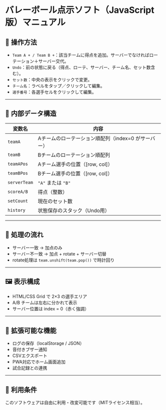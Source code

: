 # バレーボール点示ソフト（JavaScript 版）マニュアル

## 📱 操作方法

- `Team A + / Team B +`：該当チームに得点を追加。サーバーでなければローテーション＋サーバー交代。
- `Undo`：前の状態に戻る（得点、ローテ、サーバー、チーム名、セット数含む）。
- `セット数`：中央の表示をクリックで変更。
- `チーム名`：ラベルをタップ／クリックして編集。
- `選手番号`：各選手セルをクリックして編集。

---

## 💾 内部データ構造

| 変数名         | 内容                                         |
|----------------|----------------------------------------------|
| `teamA`        | Aチームのローテーション順配列（index=0 がサーバー） |
| `teamB`        | Bチームのローテーション順配列               |
| `teamAPos`     | Aチーム選手の位置（[row, col]）              |
| `teamBPos`     | Bチーム選手の位置（[row, col]）              |
| `serverTeam`   | `"A"` または `"B"`                           |
| `scoreA/B`     | 得点（整数）                                |
| `setCount`     | 現在のセット数                              |
| `history`      | 状態保存のスタック（Undo用）                |

---

## 🔁 処理の流れ

- サーバー一致 → 加点のみ
- サーバー不一致 → 加点 + rotate + サーバー切替
- rotate処理は `team.unshift(team.pop())` で時計回り

---

## 🖼 表示構成

- HTML/CSS Grid で 2×3 の選手エリア
- A/B チームは左右に分かれて表示
- サーバー位置は index = 0（赤く強調）

---

## 🧩 拡張可能な機能

- ログの保存（localStorage / JSON）
- 音付きブザー通知
- CSVエクスポート
- PWA対応でホーム画面追加
- 試合記録との連携

---

## 📎 利用条件

このソフトウェアは自由に利用・改変可能です（MITライセンス相当）。
